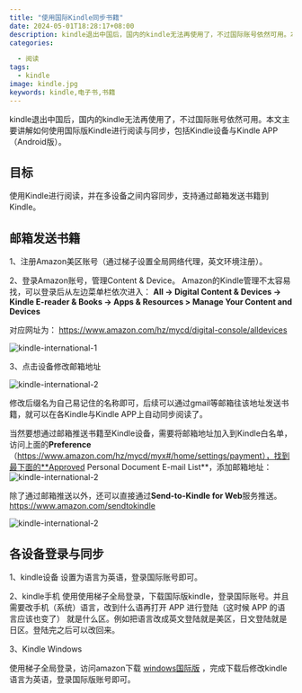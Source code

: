 ```yaml
---
title: "使用国际Kindle同步书籍"
date: 2024-05-01T18:28:17+08:00
description: kindle退出中国后，国内的kindle无法再使用了，不过国际账号依然可用。本文主要讲解如何使用国际版Kindle进行阅读与同步，包括Kindle设备与Kindle APP（Android版）。
categories: 

  - 阅读
tags: 
  - kindle
image: kindle.jpg
keywords: kindle,电子书,书籍
---
```

kindle退出中国后，国内的kindle无法再使用了，不过国际账号依然可用。本文主要讲解如何使用国际版Kindle进行阅读与同步，包括Kindle设备与Kindle APP（Android版）。

## 目标

使用Kindle进行阅读，并在多设备之间内容同步，支持通过邮箱发送书籍到Kindle。

## 邮箱发送书籍

1、注册Amazon美区账号（通过梯子设置全局网络代理，英文环境注册）。

2、登录Amazon账号，管理Content & Device。
Amazon的Kindle管理不太容易找，可以登录后从左边菜单栏依次进入：
**All -> Digital Content & Devices -> Kindle E-reader & Books -> Apps & Resources > Manage Your Content and Devices**

对应网址为：
https://www.amazon.com/hz/mycd/digital-console/alldevices

![kindle-international-1](kindle-international-1.png)

3、点击设备修改邮箱地址

![kindle-international-2](kindle-international-2.png)

修改后缀名为自己易记住的名称即可，后续可以通过gmail等邮箱往该地址发送书籍，就可以在各Kindle与Kindle APP上自动同步阅读了。

当然要想通过邮箱推送书籍至Kindle设备，需要将邮箱地址加入到Kindle白名单，访问上面的**Preference**（https://www.amazon.com/hz/mycd/myx#/home/settings/payment），找到最下面的**Approved Personal Document E-mail List**，添加邮箱地址：
![kindle-international-2](Approved-Personal-Document-Email-List.png)

除了通过邮箱推送以外，还可以直接通过**Send-to-Kindle for Web**服务推送。
https://www.amazon.com/sendtokindle

![kindle-international-2](Send-to-Kindle-for-Web.png)

## 各设备登录与同步

1、kindle设备
设置为语言为英语，登录国际账号即可。

2、kindle手机
使用使用梯子全局登录，下载国际版kindle，登录国际账号。并且需要改手机（系统）语言，改到什么语再打开 APP 进行登陆（这时候 APP 的语言应该也变了） 就是什么区。例如把语言改成英文登陆就是美区，日文登陆就是日区。登陆完之后可以改回来。

3、Kindle Windows

使用梯子全局登录，访问amazon下载 [windows国际版](https://www.amazon.com/gp/help/customer/display.html?nodeId=GZSM7D8A85WKPYYD) ，完成下载后修改kindle语言为英语，登录国际版账号即可。
